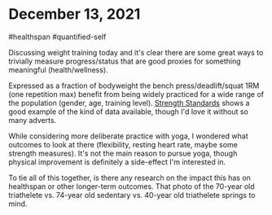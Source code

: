 # December 13, 2021

#healthspan #quantified-self

Discussing weight training today and it's clear there are some great ways to trivially measure progress/status that are good proxies for something meaningful (health/wellness).

Expressed as a fraction of bodyweight the bench press/deadlift/squat 1RM (one repetition max) benefit from being widely practiced for a wide range of the population (gender, age, training level).  [Strength Standards](https://strengthlevel.com/strength-standards) shows a good example of the kind of data available, though I'd love it without so many adverts.

While considering more deliberate practice with yoga, I wondered what outcomes to look at there (flexibility, resting heart rate, maybe some strength measures).  It's not the main reason to pursue yoga, though physical improvement is definitely a side-effect I'm interested in.

To tie all of this together, is there any research on the impact this has on healthspan or other longer-term outcomes.  That photo of the 70-year old triathelete vs. 74-year old sedentary vs. 40-year old triathelete springs to mind.